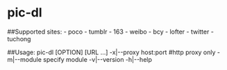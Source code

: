 # pic-dl
##Supported sites:
        - poco
        - tumblr
        - 163
        - weibo
        - bcy
        - lofter
        - twitter
        - tuchong
        
##Usage: pic-dl [OPTION] [URL ...]
        -x|--proxy host:port #http proxy only
        -m|--module specify module
        -v|--version
        -h|--help
